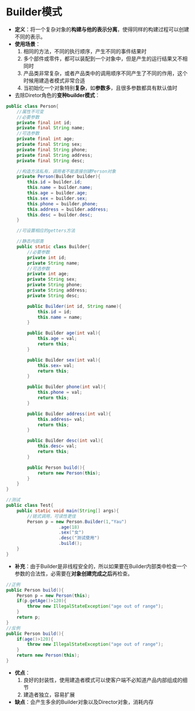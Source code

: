 Builder模式
===

- **定义**：将一个复杂对象的**构建与他的表示分离**，使得同样的构建过程可以创建不同的表示。
- **使用场景**：
	1. 相同的方法，不同的执行顺序，产生不同的事件结果时
	2. 多个部件或零件，都可以装配到一个对象中，但是产生的运行结果又不相同时
	3. 产品类非常复杂，或者产品类中的调用顺序不同产生了不同的作用，这个时候用建造者模式非常合适
	4. 当初始化一个对象特别**复杂**，如**参数多**，且很多参数都具有默认值时
- 去除Diretor角色的**变种builder模式**：
```java
public class Person{
	//属性不可变
	//必要参数
	private final int id;
	private final String name;
	//可选参数
	private final int age;
	private final String sex;
	private final String phone;
	private final String address;
	private final String desc;

	//构造方法私有，调用者不能直接创建Person对象
	private Person(Builder builder){
		this.id = builder.id;
		this.name = builder.name;
		this.age = builder.age;
		this.sex = builder.sex;
		this.phone = builder.phone;
		this.address = builder.address;
		this.desc = builder.desc;
	}

	//可设置相应的getters方法

	//静态内部类
	public static class Builder{
		//必要参数
		private int id;
		private String name;
		//可选参数
		private int age;
		private String sex;
		private String phone;
		private String address;
		private String desc;

		public Builder(int id, String name){
			this.id = id;
			this.name = name;
		}

		public Builder age(int val){
			this.age = val;
			return this;
		}

		public Builder sex(int val){
			this.sex= val;
			return this;
		}

		public Builder phone(int val){
			this.phone = val;
			return this;
		}

		public Builder address(int val){
			this.address= val;
			return this;
		}

		public Builder desc(int val){
			this.desc= val;
			return this;
		}

		public Person build(){
			return new Person(this);
		}
	}
}

//测试
public class Test{
	public static void main(String[] args){
		//链式调用，可读性更佳
		Person p = new Person.Builder(1,"Yau")
					.age(18)
					.sex("女")
					.desc("测试使用")
					.build();
	}
}
```
- **补充**：由于Builder是非线程安全的，所以如果要在Builder内部类中检查一个参数的合法性，必需要在**对象创建完成之后**再检查。
```java
//正例
public Person build(){
	Person p = new Person(this);
	if(p.getAge()>120){
		throw new IllegalStateException("age out of range");
	}
	return p;
}
//反例
public Person build(){
	if(age()>120){
		throw new IllegalStateException("age out of range");
	}
	return new Person(this);
}
```
- **优点**：
	1. 良好的封装性，使用建造者模式可以使客户端不必知道产品内部组成的细节
	2. 建造者独立，容易扩展
- **缺点**：会产生多余的Builder对象以及Director对象，消耗内存